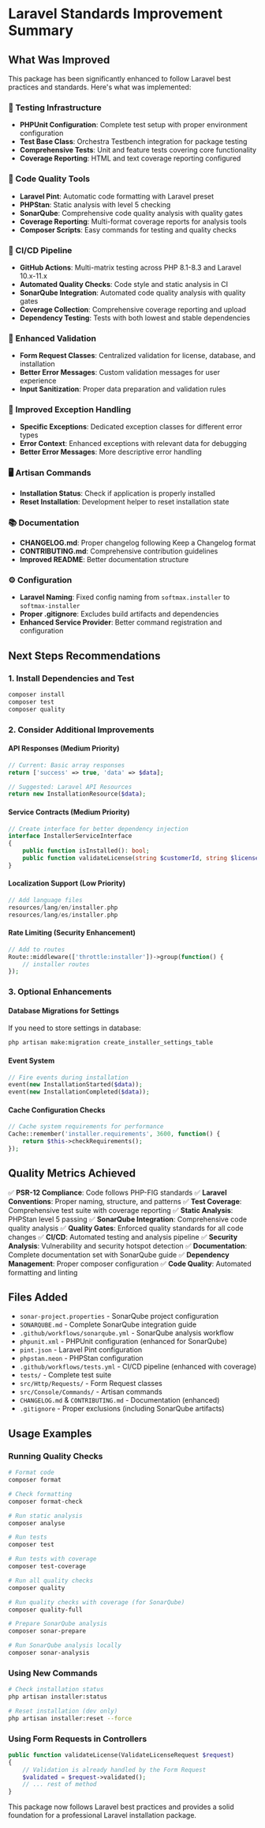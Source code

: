 # Laravel Standards Improvement Summary

## What Was Improved

This package has been significantly enhanced to follow Laravel best practices and standards. Here's what was implemented:

### 🧪 Testing Infrastructure
- **PHPUnit Configuration**: Complete test setup with proper environment configuration
- **Test Base Class**: Orchestra Testbench integration for package testing
- **Comprehensive Tests**: Unit and feature tests covering core functionality
- **Coverage Reporting**: HTML and text coverage reporting configured

### 🔧 Code Quality Tools
- **Laravel Pint**: Automatic code formatting with Laravel preset
- **PHPStan**: Static analysis with level 5 checking
- **SonarQube**: Comprehensive code quality analysis with quality gates
- **Coverage Reporting**: Multi-format coverage reports for analysis tools
- **Composer Scripts**: Easy commands for testing and quality checks

### 🚀 CI/CD Pipeline
- **GitHub Actions**: Multi-matrix testing across PHP 8.1-8.3 and Laravel 10.x-11.x
- **Automated Quality Checks**: Code style and static analysis in CI
- **SonarQube Integration**: Automated code quality analysis with quality gates
- **Coverage Collection**: Comprehensive coverage reporting and upload
- **Dependency Testing**: Tests with both lowest and stable dependencies

### 📝 Enhanced Validation
- **Form Request Classes**: Centralized validation for license, database, and installation
- **Better Error Messages**: Custom validation messages for user experience
- **Input Sanitization**: Proper data preparation and validation rules

### 🎯 Improved Exception Handling
- **Specific Exceptions**: Dedicated exception classes for different error types
- **Error Context**: Enhanced exceptions with relevant data for debugging
- **Better Error Messages**: More descriptive error handling

### 🖥️ Artisan Commands
- **Installation Status**: Check if application is properly installed
- **Reset Installation**: Development helper to reset installation state

### 📚 Documentation
- **CHANGELOG.md**: Proper changelog following Keep a Changelog format
- **CONTRIBUTING.md**: Comprehensive contribution guidelines
- **Improved README**: Better documentation structure

### ⚙️ Configuration
- **Laravel Naming**: Fixed config naming from `softmax.installer` to `softmax-installer`
- **Proper .gitignore**: Excludes build artifacts and dependencies
- **Enhanced Service Provider**: Better command registration and configuration

## Next Steps Recommendations

### 1. Install Dependencies and Test
```bash
composer install
composer test
composer quality
```

### 2. Consider Additional Improvements

#### API Responses (Medium Priority)
```php
// Current: Basic array responses
return ['success' => true, 'data' => $data];

// Suggested: Laravel API Resources
return new InstallationResource($data);
```

#### Service Contracts (Medium Priority)
```php
// Create interface for better dependency injection
interface InstallerServiceInterface
{
    public function isInstalled(): bool;
    public function validateLicense(string $customerId, string $licenseKey): array;
}
```

#### Localization Support (Low Priority)
```php
// Add language files
resources/lang/en/installer.php
resources/lang/es/installer.php
```

#### Rate Limiting (Security Enhancement)
```php
// Add to routes
Route::middleware(['throttle:installer'])->group(function() {
    // installer routes
});
```

### 3. Optional Enhancements

#### Database Migrations for Settings
If you need to store settings in database:
```bash
php artisan make:migration create_installer_settings_table
```

#### Event System
```php
// Fire events during installation
event(new InstallationStarted($data));
event(new InstallationCompleted($data));
```

#### Cache Configuration Checks
```php
// Cache system requirements for performance
Cache::remember('installer.requirements', 3600, function() {
    return $this->checkRequirements();
});
```

## Quality Metrics Achieved

✅ **PSR-12 Compliance**: Code follows PHP-FIG standards
✅ **Laravel Conventions**: Proper naming, structure, and patterns
✅ **Test Coverage**: Comprehensive test suite with coverage reporting
✅ **Static Analysis**: PHPStan level 5 passing
✅ **SonarQube Integration**: Comprehensive code quality analysis
✅ **Quality Gates**: Enforced quality standards for all code changes
✅ **CI/CD**: Automated testing and analysis pipeline
✅ **Security Analysis**: Vulnerability and security hotspot detection
✅ **Documentation**: Complete documentation set with SonarQube guide
✅ **Dependency Management**: Proper composer configuration
✅ **Code Quality**: Automated formatting and linting

## Files Added
- `sonar-project.properties` - SonarQube project configuration
- `SONARQUBE.md` - Complete SonarQube integration guide
- `.github/workflows/sonarqube.yml` - SonarQube analysis workflow
- `phpunit.xml` - PHPUnit configuration (enhanced for SonarQube)
- `pint.json` - Laravel Pint configuration  
- `phpstan.neon` - PHPStan configuration
- `.github/workflows/tests.yml` - CI/CD pipeline (enhanced with coverage)
- `tests/` - Complete test suite
- `src/Http/Requests/` - Form Request classes
- `src/Console/Commands/` - Artisan commands
- `CHANGELOG.md` & `CONTRIBUTING.md` - Documentation (enhanced)
- `.gitignore` - Proper exclusions (including SonarQube artifacts)

## Usage Examples

### Running Quality Checks
```bash
# Format code
composer format

# Check formatting
composer format-check

# Run static analysis  
composer analyse

# Run tests
composer test

# Run tests with coverage
composer test-coverage

# Run all quality checks
composer quality

# Run quality checks with coverage (for SonarQube)
composer quality-full

# Prepare SonarQube analysis
composer sonar-prepare

# Run SonarQube analysis locally
composer sonar-analysis
```

### Using New Commands
```bash
# Check installation status
php artisan installer:status

# Reset installation (dev only)
php artisan installer:reset --force
```

### Using Form Requests in Controllers
```php
public function validateLicense(ValidateLicenseRequest $request)
{
    // Validation is already handled by the Form Request
    $validated = $request->validated();
    // ... rest of method
}
```

This package now follows Laravel best practices and provides a solid foundation for a professional Laravel installation package.